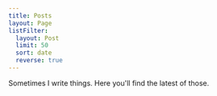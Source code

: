 ```yaml
---
title: Posts
layout: Page
listFilter:
  layout: Post
  limit: 50
  sort: date
  reverse: true
---
```


Sometimes I write things. Here you'll find the latest of those. 

<!-- HEADER-LIST {"filters":{"layout":"Post"}} -->
